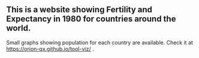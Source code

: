 ## This is a website showing Fertility and Expectancy in 1980 for countries around the world. 
Small graphs showing population for each country are available.
Check it at https://orion-qx.github.io/tool-viz/ .
